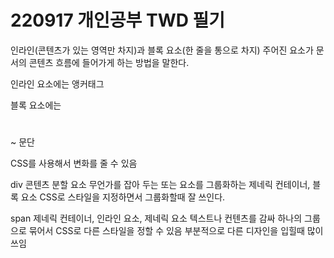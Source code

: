 # 220917 개인공부 TWD 필기

인라인(콘텐츠가 있는 영역만 차지)과 블록 요소(한 줄을 통으로 차지)
주어진 요소가 문서의 콘텐츠 흐름에 들어가게 하는 방법을 말한다.

인라인 요소에는
앵커태그 <a></a>

블록 요소에는
<h1></h1>~
문단 <p></p>

CSS를 사용해서 변화를 줄 수 있음

div 콘텐츠 분할 요소
무언가를 잡아 두는 또는 요소를 그룹화하는 제네릭 컨테이너, 블록 요소
CSS로 스타일을 지정하면서 그룹화할때 잘 쓰인다.

span 제네릭 컨테이너, 인라인 요소, 제네릭 요소
텍스트나 컨텐츠를 감싸 하나의 그룹으로 묶어서 CSS로 다른 스타일을 정할 수 있음
부분적으로 다른 디자인을 입힐때 많이 쓰임